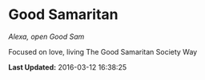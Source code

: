 # Good Samaritan
*Alexa, open Good Sam*

Focused on love, living The Good Samaritan Society Way

**Last Updated:** 2016-03-12 16:38:25